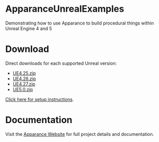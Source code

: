 # ApparanceUnrealExamples
Demonstrating how to use Apparance to build procedural things within Unreal Engine 4 and 5

# Download
Direct downloads for each supported Unreal version:
* [UE4.25.zip](https://github.com/Apparance/ApparanceUnrealExamples/archive/refs/heads/versions/UE4.25.zip)
* [UE4.26.zip](https://github.com/Apparance/ApparanceUnrealExamples/archive/refs/heads/versions/UE4.26.zip)
* [UE4.27.zip](https://github.com/Apparance/ApparanceUnrealExamples/archive/refs/heads/versions/UE4.27.zip)
* [UE5.0.zip](https://github.com/Apparance/ApparanceUnrealExamples/archive/refs/heads/versions/UE5.0.zip)

[Click here for setup instructions](https://www.apparance.uk/manual-setup.htm).

# Documentation
Visit the [Apparance Website](https://www.apparance.uk) for full project details and documentation.
